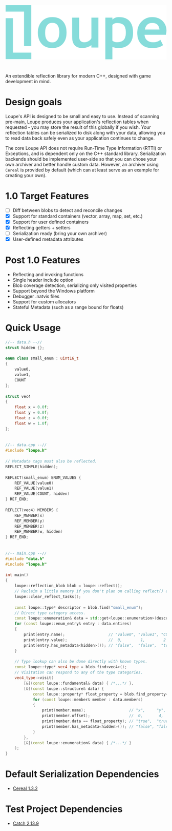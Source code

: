 ![Loupe Logo](docs/logo.png)
#
An extendible reflection library for modern C++, designed with game development in mind.

# Design goals
Loupe's API is designed to be small and easy to use. Instead of scanning pre-main, Loupe produces your application's reflection tables when requested - you may store the result of this globally if you wish. Your reflection tables can be serialized to disk along with your data, allowing you to read data back safely even as your application continues to change.

The core Loupe API does not require Run-Time Type Information (RTTI) or Exceptions, and is dependent only on the C++ standard library. Serialization backends should be implemented user-side so that you can chose your own archiver and better handle custom data. However, an archiver using `Cereal` is provided by default (which can at least serve as an example for creating your own).

# 1.0 Target Features
- [ ] Diff between blobs to detect and reconcile changes
- [x] Support for standard containers (vector, array, map, set, etc.)
- [x] Support for user defined containers
- [x] Reflecting getters + setters
- [ ] Serialization ready (bring your own archiver)
- [x] User-defined metadata attributes

# Post 1.0 Features
- Reflecting and invoking functions
- Single header include option
- Blob coverage detection, serializing only visited properties
- Support beyond the Windows platform
- Debugger .natvis files
- Support for custom allocators
- Stateful Metadata (such as a range bound for floats)

# Quick Usage

```cpp
//-- data.h --//
struct hidden {};

enum class small_enum : uint16_t
{
	value0,
	value1,
	COUNT
};

struct vec4
{
	float x = 0.0f;
	float y = 0.0f;
	float z = 0.0f;
	float w = 1.0f;
};


//-- data.cpp --//
#include "loupe.h"

// Metadata tags must also be reflected.
REFLECT_SIMPLE(hidden);

REFLECT(small_enum) ENUM_VALUES {
	REF_VALUE(value0)
	REF_VALUE(value1)
	REF_VALUE(COUNT, hidden)
} REF_END;

REFLECT(vec4) MEMBERS {
	REF_MEMBER(x)
	REF_MEMBER(y)
	REF_MEMBER(z)
	REF_MEMBER(w, hidden)
} REF_END;


//-- main.cpp --//
#include "data.h"
#include "loupe.h"

int main()
{
	loupe::reflection_blob blob = loupe::reflect();
	// Reclaim a little memory if you don't plan on calling reflect() again.
	loupe::clear_reflect_tasks();

	const loupe::type* descriptor = blob.find("small_enum");
	// Direct type category access.
	const loupe::enumeration& data = std::get<loupe::enumeration>(descriptor->data);
	for (const loupe::enum_entry& entry : data.entires)
	{
		print(entry.name);                   // "value0", "value1", "COUNT"
		print(entry.value);                  //  0,        1,        2
		print(entry.has_metadata<hidden>()); // "false",  "false",  "true"
	}

	// Type lookup can also be done directly with known types.
	const loupe::type* vec4_type = blob.find<vec4>();
	// Visitation can respond to any of the type categories.
	vec4_type->visit(
		[&](const loupe::fundamental& data) { /*...*/ },
		[&](const loupe::structure& data) {
			const loupe::property* float_property = blob.find_property<float>();
			for (const loupe::member& member : data.members)
			{
				print(member.name);                   // "x",     "y",     "z",     "w"
				print(member.offset);                 //  0,       4,       8,       12
				print(member.data == float_property); // "true",  "true",  "true",  "true"
				print(member.has_metadata<hidden>()); // "false", "false", "false", "true"
			}
		},
		[&](const loupe::enumeration& data) { /*...*/ }
	);
}
```

# Default Serialization Dependencies
- [Cereal 1.3.2](https://github.com/USCiLab/cereal)

# Test Project Dependencies
- [Catch 2.13.9](https://github.com/catchorg/Catch2/tree/v2.x)
